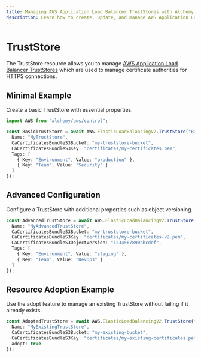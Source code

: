 ```yaml
---
title: Managing AWS Application Load Balancer TrustStores with Alchemy
description: Learn how to create, update, and manage AWS Application Load Balancer TrustStores using Alchemy Cloud Control.
---
```


# TrustStore

The TrustStore resource allows you to manage [AWS Application Load Balancer TrustStores](https://docs.aws.amazon.com/elasticloadbalancing/latest/userguide/) which are used to manage certificate authorities for HTTPS connections.

## Minimal Example

Create a basic TrustStore with essential properties.

```ts
import AWS from "alchemy/aws/control";

const BasicTrustStore = await AWS.ElasticLoadBalancingV2.TrustStore("BasicTrustStore", {
  Name: "MyTrustStore",
  CaCertificatesBundleS3Bucket: "my-truststore-bucket",
  CaCertificatesBundleS3Key: "certificates/my-certificates.pem",
  Tags: [
    { Key: "Environment", Value: "production" },
    { Key: "Team", Value: "Security" }
  ]
});
```

## Advanced Configuration

Configure a TrustStore with additional properties such as object versioning.

```ts
const AdvancedTrustStore = await AWS.ElasticLoadBalancingV2.TrustStore("AdvancedTrustStore", {
  Name: "MyAdvancedTrustStore",
  CaCertificatesBundleS3Bucket: "my-truststore-bucket",
  CaCertificatesBundleS3Key: "certificates/my-certificates-v2.pem",
  CaCertificatesBundleS3ObjectVersion: "1234567890abcdef",
  Tags: [
    { Key: "Environment", Value: "staging" },
    { Key: "Team", Value: "DevOps" }
  ]
});
```

## Resource Adoption Example

Use the adopt feature to manage an existing TrustStore without failing if it already exists.

```ts
const AdoptedTrustStore = await AWS.ElasticLoadBalancingV2.TrustStore("AdoptedTrustStore", {
  Name: "MyExistingTrustStore",
  CaCertificatesBundleS3Bucket: "my-existing-bucket",
  CaCertificatesBundleS3Key: "certificates/my-existing-certificates.pem",
  adopt: true
});
```